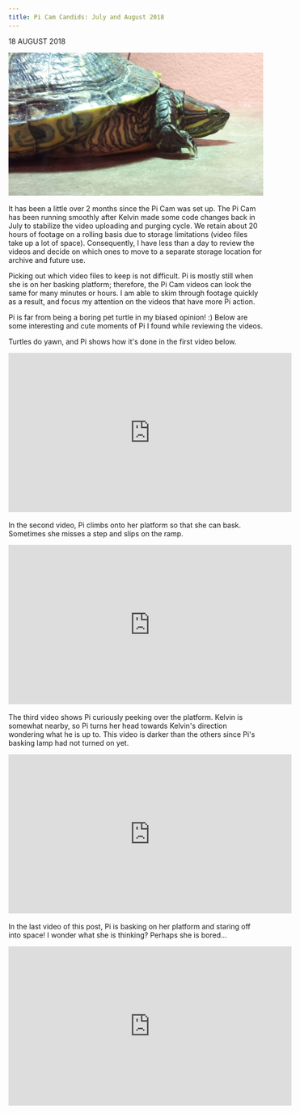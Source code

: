 ```yaml
---
title: Pi Cam Candids: July and August 2018
---
```


18 AUGUST 2018

![Pi Side View](/assets/imgs/20180721_153056-compressed.jpg)

It has been a little over 2 months since the Pi Cam was set up. The Pi Cam has been running smoothly after Kelvin made some code changes back in July to stabilize the video uploading and purging cycle. We retain about 20 hours of footage on a rolling basis due to storage limitations (video files take up a lot of space). Consequently, I have less than a day to review the videos and decide on which ones to move to a separate storage location for archive and future use.

Picking out which video files to keep is not difficult. Pi is mostly still when she is on her basking platform; therefore, the Pi Cam videos can look the same for many minutes or hours. I am able to skim through footage quickly as a result, and focus my attention on the videos that have more Pi action.

Pi is far from being a boring pet turtle in my biased opinion! :) Below are some interesting and cute moments of Pi I found while reviewing the videos.

Turtles do yawn, and Pi shows how it's done in the first video below.

<iframe width="560" height="315" src="https://www.youtube.com/embed/2N_jOYH4NO0" title="YouTube video player" frameborder="0" allow="accelerometer; autoplay; clipboard-write; encrypted-media; gyroscope; picture-in-picture" allowfullscreen></iframe>

In the second video, Pi climbs onto her platform so that she can bask. Sometimes she misses a step and slips on the ramp.

<iframe width="560" height="315" src="https://www.youtube.com/embed/iJ6XFNv29n4" title="YouTube video player" frameborder="0" allow="accelerometer; autoplay; clipboard-write; encrypted-media; gyroscope; picture-in-picture" allowfullscreen></iframe>

The third video shows Pi curiously peeking over the platform. Kelvin is somewhat nearby, so Pi turns her head towards Kelvin's direction wondering what he is up to. This video is darker than the others since Pi's basking lamp had not turned on yet.

<iframe width="560" height="315" src="https://www.youtube.com/embed/q2ZUicP6KYQ" title="YouTube video player" frameborder="0" allow="accelerometer; autoplay; clipboard-write; encrypted-media; gyroscope; picture-in-picture" allowfullscreen></iframe>

In the last video of this post, Pi is basking on her platform and staring off into space! I wonder what she is thinking? Perhaps she is bored...

<iframe width="560" height="315" src="https://www.youtube.com/embed/seJlVVxLdEw" title="YouTube video player" frameborder="0" allow="accelerometer; autoplay; clipboard-write; encrypted-media; gyroscope; picture-in-picture" allowfullscreen></iframe>
